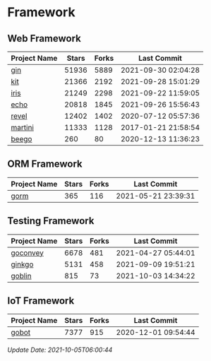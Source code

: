 # Framework

## Web Framework
| Project Name | Stars | Forks | Last Commit |
| ------------ | ----- | ----- | ----------- |
| [gin](https://github.com/gin-gonic/gin) | 51936 | 5889 | 2021-09-30 02:04:28 |
| [kit](https://github.com/go-kit/kit) | 21366 | 2192 | 2021-09-28 15:01:29 |
| [iris](https://github.com/kataras/iris) | 21249 | 2298 | 2021-09-22 11:59:05 |
| [echo](https://github.com/labstack/echo) | 20818 | 1845 | 2021-09-26 15:56:43 |
| [revel](https://github.com/revel/revel) | 12402 | 1402 | 2020-07-12 05:57:36 |
| [martini](https://github.com/go-martini/martini) | 11333 | 1128 | 2017-01-21 21:58:54 |
| [beego](https://github.com/astaxie/beego) | 260 | 80 | 2020-12-13 11:36:23 |

## ORM Framework
| Project Name | Stars | Forks | Last Commit |
| ------------ | ----- | ----- | ----------- |
| [gorm](https://github.com/jinzhu/gorm) | 365 | 116 | 2021-05-21 23:39:31 |

## Testing Framework
| Project Name | Stars | Forks | Last Commit |
| ------------ | ----- | ----- | ----------- |
| [goconvey](https://github.com/smartystreets/goconvey) | 6678 | 481 | 2021-04-27 05:44:01 |
| [ginkgo](https://github.com/onsi/ginkgo) | 5131 | 458 | 2021-09-09 19:51:21 |
| [goblin](https://github.com/franela/goblin) | 815 | 73 | 2021-10-03 14:34:22 |

## IoT Framework
| Project Name | Stars | Forks | Last Commit |
| ------------ | ----- | ----- | ----------- |
| [gobot](https://github.com/hybridgroup/gobot) | 7377 | 915 | 2020-12-01 09:54:44 |

*Update Date: 2021-10-05T06:00:44*